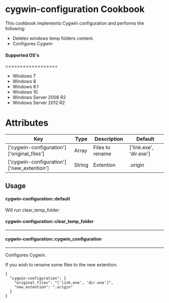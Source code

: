 cygwin-configuration Cookbook
==================

This cookbook implements Cygwin configuration and performs the following:

- Deletes windows temp folders content.
- Configures Cygwin

#### Supported OS's
==================
- Windows 7
- Windows 8
- Windows 8.1
- Windows 10
- Windows Server 2008 R2
- Windows Server 2012 R2

Attributes
==================

| Key | Type | Description | Default |
| --- | ---- | ----------- | ------- |
|['cygwin-configuration']['original_files'] | Array | Files to rename | ['link.exe', 'dir.exe'] |
|['cygwin-configuration']['new_extention']| String | Extention | .origin |

Usage
-----
#### cygwin-configuration::default

Will run clear_temp_folder 

#### cygwin-configuration::clear_temp_folder
--------------------------------------
 
#### cygwin-configuration::cygwin_configuration
--------------------------------------
 
Configures Cygwin.

If you wish to rename some files to the new extention:

	{
	  "cygwin-configuration": {
		"original_files": "['link.exe', 'dir.exe']",
	    "new_extention": ".origin"
	  }
	}